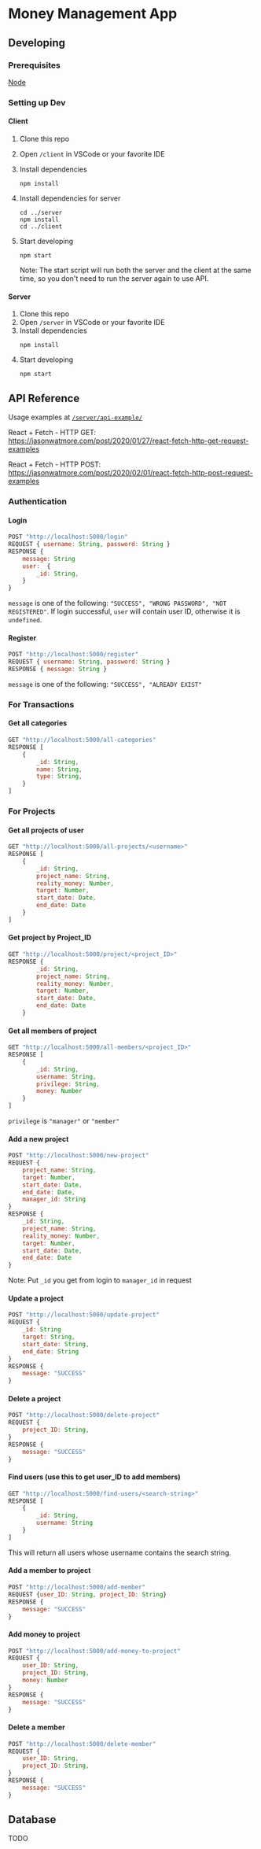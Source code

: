 # Money Management App

## Developing

### Prerequisites
[Node](https://nodejs.org/en/download/)


### Setting up Dev

#### Client

1. Clone this repo
2. Open `/client` in VSCode or your favorite IDE
3. Install dependencies
    ```
    npm install
    ```
4. Install dependencies for server
    ```
    cd ../server
    npm install
    cd ../client
    ```

4. Start developing
    ```
    npm start
    ```
    Note: The start script will run both the server and the client at the same time, so you don't need to run the server again to use API.

#### Server

1. Clone this repo
2. Open `/server` in VSCode or your favorite IDE
3. Install dependencies
    ```
    npm install
    ```
4. Start developing
    ```
    npm start
    ```

## API Reference
Usage examples at [`/server/api-example/`](./server/api-example/)

React + Fetch - HTTP GET: https://jasonwatmore.com/post/2020/01/27/react-fetch-http-get-request-examples

React + Fetch - HTTP POST: https://jasonwatmore.com/post/2020/02/01/react-fetch-http-post-request-examples

### Authentication

#### Login
```javascript
POST "http://localhost:5000/login"
REQUEST { username: String, password: String }
RESPONSE { 
    message: String
    user:  {
        _id: String,
    }
}
```
`message` is one of the following:
`"SUCCESS", "WRONG PASSWORD", "NOT REGISTERED"`.
If login successful, `user` will contain user ID, otherwise it is `undefined`.
#### Register 
```javascript
POST "http://localhost:5000/register"
REQUEST { username: String, password: String }
RESPONSE { message: String }
```
`message` is one of the following:
`"SUCCESS", "ALREADY EXIST"`

### For Transactions

#### Get all categories
```javascript
GET "http://localhost:5000/all-categories"
RESPONSE [
    {
        _id: String, 
        name: String, 
        type: String, 
    }
]
```

### For Projects
#### Get all projects of user
```javascript
GET "http://localhost:5000/all-projects/<username>"
RESPONSE [
    {
        _id: String,
        project_name: String,
        reality_money: Number,
        target: Number,
        start_date: Date,
        end_date: Date
    }
]
```

#### Get project by Project_ID
```javascript
GET "http://localhost:5000/project/<project_ID>"
RESPONSE {
        _id: String,
        project_name: String,
        reality_money: Number,
        target: Number,
        start_date: Date,
        end_date: Date
    }
```

#### Get all members of project
```javascript
GET "http://localhost:5000/all-members/<project_ID>"
RESPONSE [
    {
        _id: String,
        username: String,
        privilege: String,
        money: Number
    }
]
```
`privilege` is `"manager"` or `"member"` 

#### Add a new project
```javascript
POST "http://localhost:5000/new-project"
REQUEST {
    project_name: String,
    target: Number,
    start_date: Date,
    end_date: Date,
    manager_id: String
}
RESPONSE {
    _id: String,
    project_name: String,
    reality_money: Number,
    target: Number,
    start_date: Date,
    end_date: Date
}
```
Note: Put `_id` you get from login to `manager_id` in request

#### Update a project
```javascript
POST "http://localhost:5000/update-project"
REQUEST {
    _id: String
    target: String,
    start_date: String,
    end_date: String
}
RESPONSE {
    message: "SUCCESS"
} 
```

#### Delete a project
```javascript
POST "http://localhost:5000/delete-project"
REQUEST {
    project_ID: String,
}
RESPONSE {
    message: "SUCCESS"
} 
```

#### Find users (use this to get user_ID to add members)
```javascript
GET "http://localhost:5000/find-users/<search-string>"
RESPONSE [
    {
        _id: String,
        username: String
    }
]
```
This will return all users whose username contains the search string. 

#### Add a member to project
```javascript
POST "http://localhost:5000/add-member"
REQUEST {user_ID: String, project_ID: String}
RESPONSE {
    message: "SUCCESS"
} 
```



#### Add money to project
```javascript
POST "http://localhost:5000/add-money-to-project"
REQUEST {
    user_ID: String,
    project_ID: String,
    money: Number
}
RESPONSE {
    message: "SUCCESS"
} 
```

#### Delete a member
```javascript
POST "http://localhost:5000/delete-member"
REQUEST {
    user_ID: String,
    project_ID: String,
}
RESPONSE {
    message: "SUCCESS"
} 
```

## Database
TODO
